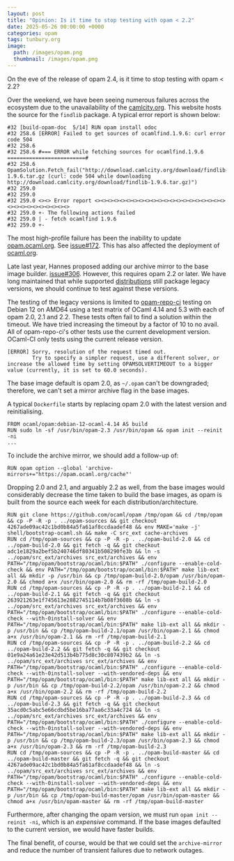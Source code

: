 ```yaml
---
layout: post
title: "Opinion: Is it time to stop testing with opam < 2.2"
date: 2025-05-26 00:00:00 +0000
categories: opam
tags: tunbury.org
image:
  path: /images/opam.png
  thumbnail: /images/opam.png
---
```


On the eve of the release of opam 2.4, is it time to stop testing with opam < 2.2?

Over the weekend, we have been seeing numerous failures across the ecosystem due to the unavailability of the [camlcity.org](http://camlcity.org). This website hosts the source for the `findlib` package. A typical error report is shown below:

```
#32 [build-opam-doc  5/14] RUN opam install odoc
#32 258.6 [ERROR] Failed to get sources of ocamlfind.1.9.6: curl error code 504
#32 258.6
#32 258.6 #=== ERROR while fetching sources for ocamlfind.1.9.6 =========================#
#32 258.6 OpamSolution.Fetch_fail("http://download.camlcity.org/download/findlib-1.9.6.tar.gz (curl: code 504 while downloading http://download.camlcity.org/download/findlib-1.9.6.tar.gz)")
#32 259.0
#32 259.0
#32 259.0 <><> Error report <><><><><><><><><><><><><><><><><><><><><><><><><><><><><><><>
#32 259.0 +- The following actions failed
#32 259.0 | - fetch ocamlfind 1.9.6
#32 259.0 +-
```

The most high-profile failure has been the inability to update [opam.ocaml.org](https://opam.ocaml.org).  See [issue#172](https://github.com/ocaml/infrastructure/issues/172). This has also affected the deployment of [ocaml.org](https://ocaml.org).

Late last year, Hannes proposed adding our archive mirror to the base image builder. [issue#306](https://github.com/ocurrent/docker-base-images/issues/306). However, this requires opam 2.2 or later. We have long maintained that while supported [distributions](https://repology.org/project/opam/versions) still package legacy versions, we should continue to test against these versions.

The testing of the legacy versions is limited to [opam-repo-ci](https://opam.ci.ocaml.org) testing on Debian 12 on AMD64 using a test matrix of OCaml 4.14 and 5.3 with each of opam 2.0, 2.1 and 2.2. These tests often fail to find a solution within the timeout. We have tried increasing the timeout by a factor of 10 to no avail. All of opam-repo-ci's other tests use the current development version. OCaml-CI only tests using the current release version.

```
[ERROR] Sorry, resolution of the request timed out.
        Try to specify a simpler request, use a different solver, or increase the allowed time by setting OPAMSOLVERTIMEOUT to a bigger value (currently, it is set to 60.0 seconds).
```

The base image default is opam 2.0, as `~/.opam` can't be downgraded; therefore, we can't set a mirror archive flag in the base images.

A typical `Dockerfile` starts by replacing opam 2.0 with the latest version and reinitialising.

```
FROM ocaml/opam:debian-12-ocaml-4.14 AS build
RUN sudo ln -sf /usr/bin/opam-2.3 /usr/bin/opam && opam init --reinit -ni
...
```

To include the archive mirror, we should add a follow-up of:

```
RUN opam option --global 'archive-mirrors+="https://opam.ocaml.org/cache"'
```

Dropping 2.0 and 2.1, and arguably 2.2 as well, from the base images would considerably decrease the time taken to build the base images, as opam is built from the source each week for each distribution/architecture.

```
RUN git clone https://github.com/ocaml/opam /tmp/opam && cd /tmp/opam && cp -P -R -p . ../opam-sources && git checkout 4267ade09ac42c1bd0b84a5fa61af8ccdaadef48 && env MAKE='make -j' shell/bootstrap-ocaml.sh && make -C src_ext cache-archives
RUN cd /tmp/opam-sources && cp -P -R -p . ../opam-build-2.0 && cd ../opam-build-2.0 && git fetch -q && git checkout adc1e1829a2bef5b240746df80341b508290fe3b && ln -s ../opam/src_ext/archives src_ext/archives && env PATH="/tmp/opam/bootstrap/ocaml/bin:$PATH" ./configure --enable-cold-check && env PATH="/tmp/opam/bootstrap/ocaml/bin:$PATH" make lib-ext all && mkdir -p /usr/bin && cp /tmp/opam-build-2.0/opam /usr/bin/opam-2.0 && chmod a+x /usr/bin/opam-2.0 && rm -rf /tmp/opam-build-2.0
RUN cd /tmp/opam-sources && cp -P -R -p . ../opam-build-2.1 && cd ../opam-build-2.1 && git fetch -q && git checkout 263921263e1f745613e2882745114b7b08f3608b && ln -s ../opam/src_ext/archives src_ext/archives && env PATH="/tmp/opam/bootstrap/ocaml/bin:$PATH" ./configure --enable-cold-check --with-0install-solver && env PATH="/tmp/opam/bootstrap/ocaml/bin:$PATH" make lib-ext all && mkdir -p /usr/bin && cp /tmp/opam-build-2.1/opam /usr/bin/opam-2.1 && chmod a+x /usr/bin/opam-2.1 && rm -rf /tmp/opam-build-2.1
RUN cd /tmp/opam-sources && cp -P -R -p . ../opam-build-2.2 && cd ../opam-build-2.2 && git fetch -q && git checkout 01e9a24a61e23e42d513b4b775d8c30c807439b2 && ln -s ../opam/src_ext/archives src_ext/archives && env PATH="/tmp/opam/bootstrap/ocaml/bin:$PATH" ./configure --enable-cold-check --with-0install-solver --with-vendored-deps && env PATH="/tmp/opam/bootstrap/ocaml/bin:$PATH" make lib-ext all && mkdir -p /usr/bin && cp /tmp/opam-build-2.2/opam /usr/bin/opam-2.2 && chmod a+x /usr/bin/opam-2.2 && rm -rf /tmp/opam-build-2.2
RUN cd /tmp/opam-sources && cp -P -R -p . ../opam-build-2.3 && cd ../opam-build-2.3 && git fetch -q && git checkout 35acd0c5abc5e66cdbd5be16ba77aa6c33a4c724 && ln -s ../opam/src_ext/archives src_ext/archives && env PATH="/tmp/opam/bootstrap/ocaml/bin:$PATH" ./configure --enable-cold-check --with-0install-solver --with-vendored-deps && env PATH="/tmp/opam/bootstrap/ocaml/bin:$PATH" make lib-ext all && mkdir -p /usr/bin && cp /tmp/opam-build-2.3/opam /usr/bin/opam-2.3 && chmod a+x /usr/bin/opam-2.3 && rm -rf /tmp/opam-build-2.3
RUN cd /tmp/opam-sources && cp -P -R -p . ../opam-build-master && cd ../opam-build-master && git fetch -q && git checkout 4267ade09ac42c1bd0b84a5fa61af8ccdaadef48 && ln -s ../opam/src_ext/archives src_ext/archives && env PATH="/tmp/opam/bootstrap/ocaml/bin:$PATH" ./configure --enable-cold-check --with-0install-solver --with-vendored-deps && env PATH="/tmp/opam/bootstrap/ocaml/bin:$PATH" make lib-ext all && mkdir -p /usr/bin && cp /tmp/opam-build-master/opam /usr/bin/opam-master && chmod a+x /usr/bin/opam-master && rm -rf /tmp/opam-build-master
```

Furthermore, after changing the opam version, we must run `opam init --reinit -ni`, which is an _expensive_ command. If the base images defaulted to the current version, we would have faster builds.

The final benefit, of course, would be that we could set the `archive-mirror` and reduce the number of transient failures due to network outages.
